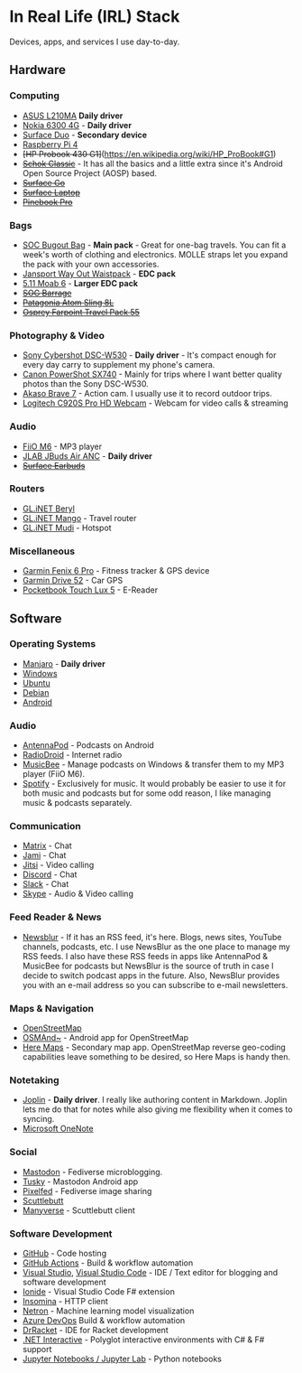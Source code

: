 # In Real Life (IRL) Stack

Devices, apps, and services I use day-to-day.

## Hardware

### Computing

- [ASUS L210MA](https://www.asus.com/us/laptops/for-home/everyday-use/asus-l210/) **Daily driver**
- [Nokia 6300 4G](https://www.nokia.com/phones/en_us/nokia-6300-4g) - **Daily driver**
- [Surface Duo](https://www.microsoft.com/surface/devices/surface-duo?activetab=overview) - **Secondary device**
- [Raspberry Pi 4](https://www.raspberrypi.org/products/raspberry-pi-4-model-b/)
- ~~[HP Probook 430 G1]~~(https://en.wikipedia.org/wiki/HP_ProBook#G1)
- ~~[Schok Classic](https://schokgear.com/)~~ - It has all the basics and a little extra since it's Android Open Source Project (AOSP) based.
- ~~[Surface Go](https://www.microsoft.com/surface/devices/surface-go/tech-specs)~~
- ~~[Surface Laptop](https://support.microsoft.com/surface/surface-laptop-1st-gen-features-30b1b484-4587-928f-ea9a-351d411569af)~~
- ~~[Pinebook Pro](https://www.pine64.org/pinebook-pro/)~~


### Bags

- [SOC Bugout Bag](https://sandpiperca.com/collections/bugout-bags/products/bugout-bag-coyote-brown) - **Main pack** - Great for one-bag travels. You can fit a week's worth of clothing and electronics. MOLLE straps let you expand the pack with your own accessories.
- [Jansport Way Out Waistpack](https://www.jansport.com/shop/en/jansport-us/way-out-waistpack-js0a47l6?variationId=7M2) - **EDC pack**
- [5.11 Moab 6](https://www.511tactical.com/rush-moab-6.html) - **Larger EDC pack**
- ~~[SOG Barrage](https://www.amazon.com/SOG-Tactical-Internal-Backpack-64-3-Liter/dp/B01343V490)~~
- ~~[Patagonia Atom Sling 8L](https://www.patagonia.com/product/atom-sling-bag-8-liters/48261.html)~~
- ~~[Osprey Farpoint Travel Pack 55](https://www.osprey.com/us/en/product/farpoint-travel-pack-55-FARPNT55.html)~~

### Photography & Video

- [Sony Cybershot DSC-W530](https://www.sony.com/electronics/support/compact-cameras-dsc-w-series/dsc-w530) - **Daily driver** - It's compact enough for every day carry to supplement my phone's camera.
- [Canon PowerShot SX740](https://www.usa.canon.com/internet/portal/us/home/products/details/cameras/point-and-shoot-digital-cameras/long-zoom-cameras/powershot-sx740-hs) - Mainly for trips where I want better quality photos than the Sony DSC-W530.
- [Akaso Brave 7](https://www.akasotech.com/brave-7) - Action cam. I usually use it to record outdoor trips.
- [Logitech C920S Pro HD Webcam](https://www.logitech.com/products/webcams/c920s-pro-hd-webcam.960-001257.html) - Webcam for video calls & streaming

### Audio

- [FiiO M6](https://www.fiio.com/m6) - MP3 player
- [JLAB JBuds Air ANC](https://www.jlab.com/products/jbuds-air-anc-true-wireless-earbuds) - **Daily driver**
- [~~Surface Earbuds~~](https://www.microsoft.com/en-us/d/surface-earbuds/8r9cpq146064)

### Routers

- [GL.iNET Beryl](https://www.gl-inet.com/products/gl-mt1300/)
- [GL.iNET Mango](https://www.gl-inet.com/products/gl-mt300n-v2/) - Travel router
- [GL.iNET Mudi](https://www.gl-inet.com/products/gl-e750/) - Hotspot

### Miscellaneous

- [Garmin Fenix 6 Pro](https://buy.garmin.com/en-US/US/p/641435/pn/010-02157-10) - Fitness tracker & GPS device
- [Garmin Drive 52](https://www.garmin.com/en-US/p/612579/pn/010-02036-06) - Car GPS
- [Pocketbook Touch Lux 5](https://www.pocketbook-int.com/int) - E-Reader

## Software

### Operating Systems

- [Manjaro](https://manjaro.org/) - **Daily driver**
- [Windows](https://www.microsoft.com/en-us/windows/)
- [Ubuntu](https://ubuntu.com/)
- [Debian](https://www.debian.org/)
- [Android](https://www.blog.google/products/android/)

### Audio

- [AntennaPod](https://antennapod.org/) - Podcasts on Android
- [RadioDroid](https://f-droid.org/en/packages/net.programmierecke.radiodroid2/) - Internet radio
- [MusicBee](https://getmusicbee.com/) - Manage podcasts on Windows & transfer them to my MP3 player (FiiO M6).
- [Spotify](https://www.spotify.com/) - Exclusively for music. It would probably be easier to use it for both music and podcasts but for some odd reason, I like managing music & podcasts separately.

### Communication

- [Matrix](https://matrix.org/) - Chat
- [Jami](https://jami.net/) - Chat
- [Jitsi](https://jitsi.org/) - Video calling
- [Discord](https://discord.com/) - Chat
- [Slack](https://slack.com/) - Chat
- [Skype](https://www.skype.com/en/) - Audio & Video calling

### Feed Reader & News

- [Newsblur](https://newsblur.com/) - If it has an RSS feed, it's here. Blogs, news sites, YouTube channels, podcasts, etc. I use NewsBlur as the one place to manage my RSS feeds. I also have these RSS feeds in apps like AntennaPod & MusicBee for podcasts but NewsBlur is the source of truth in case I decide to switch podcast apps in the future. Also, NewsBlur provides you with an e-mail address so you can subscribe to e-mail newsletters.

### Maps & Navigation

- [OpenStreetMap](https://www.openstreetmap.org/)
- [OSMAnd~](https://osmand.net/) - Android app for OpenStreetMap
- [Here Maps](https://wego.here.com/) - Secondary map app. OpenStreetMap reverse geo-coding capabilities leave something to be desired, so Here Maps is handy then.

### Notetaking

- [Joplin](https://joplinapp.org/) - **Daily driver**. I really like authoring content in Markdown. Joplin lets me do that for notes while also giving me flexibility when it comes to syncing.
- [Microsoft OneNote](https://www.microsoft.com/microsoft-365/onenote/digital-note-taking-app)

### Social

- [Mastodon](https://joinmastodon.org/) - Fediverse microblogging.
- [Tusky](https://tusky.app/) - Mastodon Android app
- [Pixelfed](https://pixelfed.org/) - Fediverse image sharing
- [Scuttlebutt](https://scuttlebutt.nz/)
- [Manyverse](https://www.manyver.se/) - Scuttlebutt client 

### Software Development

- [GitHub](https://github.com/) - Code hosting
- [GitHub Actions](https://github.com/features/actions) - Build & workflow automation
- [Visual Studio](https://visualstudio.microsoft.com/), [Visual Studio Code](https://code.visualstudio.com/) - IDE / Text editor for blogging and software development
- [Ionide](https://ionide.io/) - Visual Studio Code F# extension
- [Insomina](https://insomnia.rest/) - HTTP client
- [Netron](https://github.com/lutzroeder/netron) - Machine learning model visualization
- [Azure DevOps](https://azure.microsoft.com/services/devops/?nav=min) Build & workflow automation
- [DrRacket](https://docs.racket-lang.org/drracket/) - IDE for Racket development
- [.NET Interactive](https://github.com/dotnet/interactive) - Polyglot interactive environments with C# & F# support
- [Jupyter Notebooks / Jupyter Lab](https://jupyter.org/) - Python notebooks